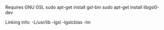Requires GNU GSL
sudo apt-get install gsl-bin
sudo apt-get install libgsl0-dev

Linking info:
-L/usr/lib -lgsl -lgslcblas -lm